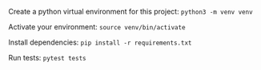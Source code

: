 Create a python virtual environment for this project:
`python3 -m venv venv`

Activate your environment:
`source venv/bin/activate`

Install dependencies: 
`pip install -r requirements.txt`

Run tests: 
`pytest tests`